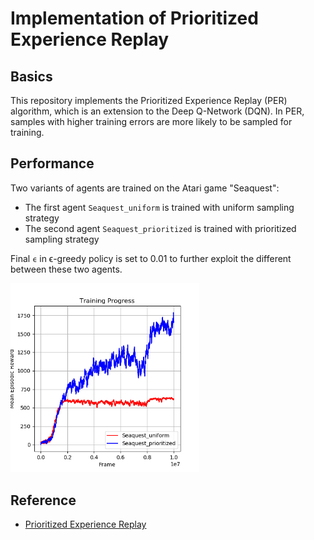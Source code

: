 # Implementation of Prioritized Experience Replay
## Basics
This repository implements the Prioritized Experience Replay (PER) algorithm, which is an extension to the Deep Q-Network (DQN). In PER, samples with higher training errors are more likely to be sampled for training.

## Performance
Two variants of agents are trained on the Atari game "Seaquest":
- The first agent `Seaquest_uniform` is trained with uniform sampling strategy
- The second agent `Seaquest_prioritized` is trained with prioritized sampling strategy

Final `ϵ` in ϵ-greedy policy is set to 0.01 to further exploit the different between these two agents. 

<p float="center">
  <img src="/paper%20reproduction/PER/Figures/Training/Seaquest.png" width="60%"/>
</p>


## Reference

- [Prioritized Experience Replay](https://arxiv.org/abs/1511.05952)


